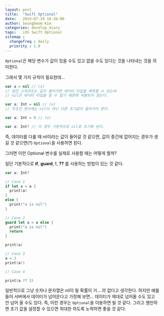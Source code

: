 ```yaml
---
layout: post
title:  "Swift Optional"
date:   2019-07-29 18:36:00
author: Seungbeom Kim
categories: develop_diary
tags:	iOS Swift Optional
sitemap :
  changefreq : daily
  priority : 1.0
---
```


`Optional`은 해당 변수가 값이 있을 수도 있고 없을 수도 있다는 것을 나타내는 것을 의미한다.

그래서 몇 가지 규칙이 필요한데...

```Swift
var a = nil // (x)
// 일단 스위프트는 값이 들어가면 데이터 타입을 예측할 수 있는데
// nil은 데이터 타입을 알 수 없기 때문에 허용되지 않는다.

var a: Int = nil // (x)
// 무조건 변수에는 nil이 아닌 다른 초기값이 들어가야 한다.

var a: Int = 0 // (o)

var a: Int? // 이 경우 기본적으로 nil로 초기화 된다.
```

즉, 데이터를 다룰 때 nil이라는 값이 들어갈 것 같으면, 값이 중간에 없어지는 경우가 생길 것 같으면(?) `Optional`을 사용하면 된다.

그러면 이런 Optional 변수를 실제로 사용할 때는 어떻게 할까?

일단 기본적으로 **if**, **guard**, **!**, **??** 를 사용하는 방법이 있는 것 같다.

```Swift
var a: Int?

// Case 1
if let a = a {
  print(a)
}
else {
  print("a is nil")
}

// Case 2
guard let a = a else {
  print("a is nil")
  return
}

print(a)

// Case 3
a = 3
print(a!)

// Case 4

print(a ?? 3)
```

일반적으로 그냥 숫자나 문자열은 nil이 될 확률이 거....의 없다고 생각한다. 하지만 예를 들어 서버에서 데이터가 넘어온다고 가정해 보면... 데이터가 제대로 넘어올 수도 있고 안 넘어 올 수도 있다. 즉, 이런 경우는 `Optional`을 이용하면 될 것 같다. 그리고 웬만하면 초기 값을 설정할 수 있으면 최대한 하도록 노력하면 좋을 것 같다.
